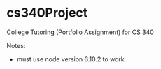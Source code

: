 # cs340Project
College Tutoring (Portfolio Assignment) for CS 340

Notes:
- must use node version 6.10.2 to work
